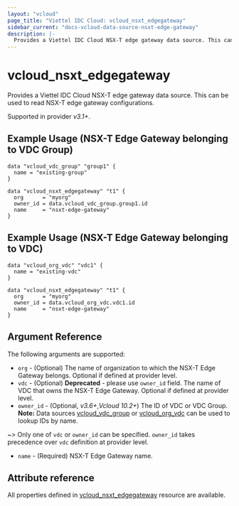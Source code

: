```yaml
---
layout: "vcloud"
page_title: "Viettel IDC Cloud: vcloud_nsxt_edgegateway"
sidebar_current: "docs-vcloud-data-source-nsxt-edge-gateway"
description: |-
  Provides a Viettel IDC Cloud NSX-T edge gateway data source. This can be used to read NSX-T edge gateway configurations.
---
```


# vcloud\_nsxt\_edgegateway

Provides a Viettel IDC Cloud NSX-T edge gateway data source. This can be used to read NSX-T edge gateway configurations.

Supported in provider *v3.1+*.

## Example Usage (NSX-T Edge Gateway belonging to VDC Group)

```hcl
data "vcloud_vdc_group" "group1" {
  name = "existing-group"
}

data "vcloud_nsxt_edgegateway" "t1" {
  org      = "myorg"
  owner_id = data.vcloud_vdc_group.group1.id
  name     = "nsxt-edge-gateway"
}
```

## Example Usage (NSX-T Edge Gateway belonging to VDC)

```hcl
data "vcloud_org_vdc" "vdc1" {
  name = "existing-vdc"
}

data "vcloud_nsxt_edgegateway" "t1" {
  org      = "myorg"
  owner_id = data.vcloud_org_vdc.vdc1.id
  name     = "nsxt-edge-gateway"
}
```

## Argument Reference

The following arguments are supported:

* `org` - (Optional) The name of organization to which the NSX-T Edge Gateway belongs. Optional if
  defined at provider level.
* `vdc` - (Optional)  **Deprecated** - please use `owner_id` field. The name of VDC that owns the
  NSX-T Edge Gateway. Optional if defined at provider level.
* `owner_id` - (Optional, *v3.6+*,*Vcloud 10.2+*) The ID of VDC or VDC Group. **Note:** Data sources
  [vcloud_vdc_group](/providers/terraform-viettelidc/vcloud/latest/docs/data-sources/vdc_group) or
  [vcloud_org_vdc](/providers/terraform-viettelidc/vcloud/latest/docs/data-sources/org_vdc) can be used to lookup IDs by
  name.

~> Only one of `vdc` or `owner_id` can be specified. `owner_id` takes precedence over `vdc`
definition at provider level.

* `name` - (Required) NSX-T Edge Gateway name.

## Attribute reference

All properties defined in [vcloud_nsxt_edgegateway](/providers/terraform-viettelidc/vcloud/latest/docs/resources/nsxt_edgegateway)
resource are available.
